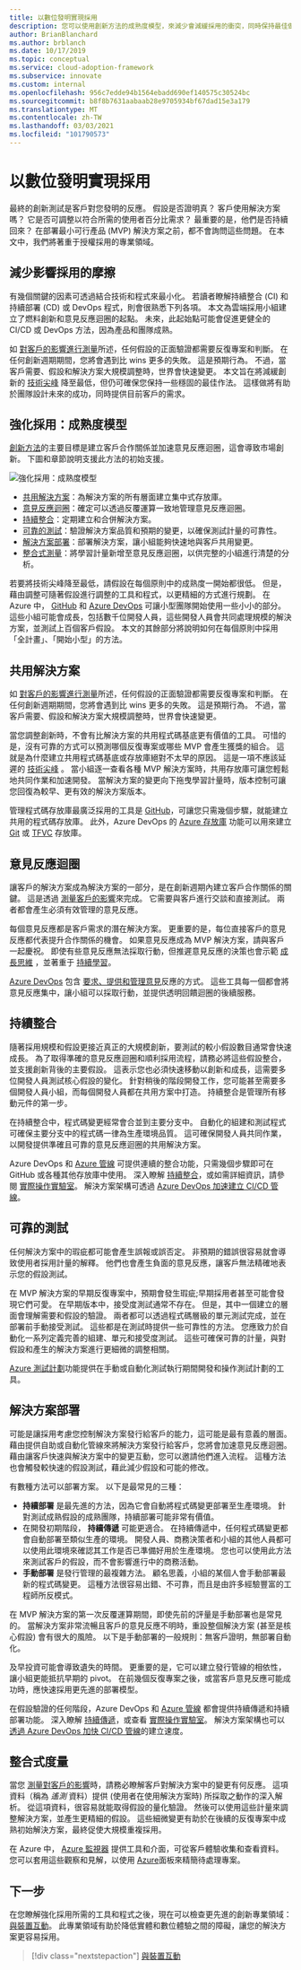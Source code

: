 ```yaml
---
title: 以數位發明實現採用
description: 您可以使用創新方法的成熟度模型，來減少會減緩採用的衝突，同時保持最佳做法。
author: BrianBlanchard
ms.author: brblanch
ms.date: 10/17/2019
ms.topic: conceptual
ms.service: cloud-adoption-framework
ms.subservice: innovate
ms.custom: internal
ms.openlocfilehash: 956c7edde94b1564ebadd690ef140575c30524bc
ms.sourcegitcommit: b8f8b7631aabaab28e9705934bf67dad15e3a179
ms.translationtype: MT
ms.contentlocale: zh-TW
ms.lasthandoff: 03/03/2021
ms.locfileid: "101790573"
---
```

# <a name="empower-adoption-with-digital-invention"></a>以數位發明實現採用

最終的創新測試是客戶對您發明的反應。 假設是否證明真？ 客戶使用解決方案嗎？ 它是否可調整以符合所需的使用者百分比需求？ 最重要的是，他們是否持續回來？ 在部署最小可行產品 (MVP) 解決方案之前，都不會詢問這些問題。 在本文中，我們將著重于授權採用的專業領域。

## <a name="reduce-friction-that-affects-adoption"></a>減少影響採用的摩擦

有幾個關鍵的因素可透過結合技術和程式來最小化。 若讀者瞭解持續整合 (CI) 和持續部署 (CD) 或 DevOps 程式，則會很熟悉下列各項。 本文為雲端採用小組建立了燃料創新和意見反應迴圈的起點。 未來，此起始點可能會促進更健全的 CI/CD 或 DevOps 方法，因為產品和團隊成熟。

如 [對客戶的影響進行測量](./measure.md)所述，任何假設的正面驗證都需要反復專案和判斷。 在任何創新週期期間，您將會遇到比 wins 更多的失敗。 這是預期行為。 不過，當客戶需要、假設和解決方案大規模調整時，世界會快速變更。 本文旨在將減緩創新的 [技術尖峰](./build.md#reduce-complexity-and-delay-technical-spikes) 降至最低，但仍可確保您保持一些穩固的最佳作法。 這樣做將有助於團隊設計未來的成功，同時提供目前客戶的需求。

## <a name="empower-adoption-the-maturity-model"></a>強化採用：成熟度模型

[創新方法](./index.md)的主要目標是建立客戶合作關係並加速意見反應迴圈，這會導致市場創新。 下圖和章節說明支援此方法的初始支援。

![強化採用：成熟度模型](../../_images/innovate/empower-adoption-maturity.png)

- [共用解決方案](#shared-solution)：為解決方案的所有層面建立集中式存放庫。
- [意見反應迴圈](#feedback-loops)：確定可以透過反覆運算一致地管理意見反應迴圈。
- [持續整合](#continuous-integration)：定期建立和合併解決方案。
- [可靠的測試](#reliable-testing)：驗證解決方案品質和預期的變更，以確保測試計量的可靠性。
- [解決方案部署](#solution-deployment)：部署解決方案，讓小組能夠快速地與客戶共用變更。
- [整合式測量](#integrated-measurements)：將學習計量新增至意見反應迴圈，以供完整的小組進行清楚的分析。

若要將技術尖峰降至最低，請假設在每個原則中的成熟度一開始都很低。 但是，藉由調整可隨著假設進行調整的工具和程式，以更精細的方式進行規劃。 在 Azure 中， [GitHub](https://guides.github.com) 和 [Azure DevOps](/azure/devops/) 可讓小型團隊開始使用一些小小的部分。 這些小組可能會成長，包括數千位開發人員，這些開發人員會共同處理規模的解決方案，並測試上百個客戶假設。 本文的其餘部分將說明如何在每個原則中採用「全計畫」、「開始小型」的方法。

## <a name="shared-solution"></a>共用解決方案

如 [對客戶的影響進行測量](./measure.md)所述，任何假設的正面驗證都需要反復專案和判斷。 在任何創新週期期間，您將會遇到比 wins 更多的失敗。 這是預期行為。 不過，當客戶需要、假設和解決方案大規模調整時，世界會快速變更。

當您調整創新時，不會有比解決方案的共用程式碼基底更有價值的工具。 可惜的是，沒有可靠的方式可以預測哪個反復專案或哪些 MVP 會產生獲獎的組合。 這就是為什麼建立共用程式碼基底或存放庫絕對不太早的原因。 這是一項不應該延遲的 [技術尖峰](./build.md#reduce-complexity-and-delay-technical-spikes) 。 當小組逐一查看各種 MVP 解決方案時，共用存放庫可讓您輕鬆地共同作業和加速開發。 當解決方案的變更向下拖曳學習計量時，版本控制可讓您回復為較早、更有效的解決方案版本。

管理程式碼存放庫最廣泛採用的工具是 [GitHub](https://guides.github.com)，可讓您只需幾個步驟，就能建立共用的程式碼存放庫。 此外，Azure DevOps 的 [Azure 存放庫](/azure/devops/repos/get-started/what-is-repos?view=azure-devops) 功能可以用來建立 [Git](/azure/devops/repos/get-started/what-is-repos?view=azure-devops#git) 或 [TFVC](/azure/devops/repos/get-started/what-is-repos?view=azure-devops#tfvc) 存放庫。

## <a name="feedback-loops"></a>意見反應迴圈

讓客戶的解決方案成為解決方案的一部分，是在創新週期內建立客戶合作關係的關鍵。 這是透過 [測量客戶的影響](./measure.md)來完成。 它需要與客戶進行交談和直接測試。 兩者都會產生必須有效管理的意見反應。

每個意見反應都是客戶需求的潛在解決方案。 更重要的是，每位直接客戶的意見反應都代表提升合作關係的機會。 如果意見反應成為 MVP 解決方案，請與客戶一起慶祝。 即使有些意見反應無法採取行動，但推遲意見反應的決策也會示範 [成長思維](./learn.md#growth-mindset) ，並著重于 [持續學習](./learn.md#continuous-learning)。

[Azure DevOps](/azure/devops/) 包含 [要求、提供和管理意見](/azure/devops/project/feedback/)反應的方式。 這些工具每一個都會將意見反應集中，讓小組可以採取行動，並提供透明回饋迴圈的後續服務。

## <a name="continuous-integration"></a>持續整合

隨著採用規模和假設更接近真正的大規模創新，要測試的較小假設數目通常會快速成長。 為了取得準確的意見反應迴圈和順利採用流程，請務必將這些假設整合，並支援創新背後的主要假設。 這表示您也必須快速移動以創新和成長，這需要多位開發人員測試核心假設的變化。 針對稍後的階段開發工作，您可能甚至需要多個開發人員小組，而每個開發人員都在共用方案中打造。 持續整合是管理所有移動元件的第一步。

在持續整合中，程式碼變更經常會合並到主要分支中。 自動化的組建和測試程式可確保主要分支中的程式碼一律為生產環境品質。 這可確保開發人員共同作業，以開發提供準確且可靠的意見反應迴圈的共用解決方案。

Azure DevOps 和 [Azure 管線](/azure/devops/pipelines/) 可提供連續的整合功能，只需幾個步驟即可在 GitHub 或各種其他存放庫中使用。 深入瞭解 [持續整合](/azure/devops/learn/what-is-continuous-integration)，或如需詳細資訊，請參閱 [實際操作實驗室](https://www.azuredevopslabs.com/labs/azuredevops/continuousintegration/)。 解決方案架構可透過 [Azure DevOps 加速建立 CI/CD 管線](https://azure.microsoft.com/solutions/devops/)。

## <a name="reliable-testing"></a>可靠的測試

任何解決方案中的瑕疵都可能會產生誤報或誤否定。 非預期的錯誤很容易就會導致使用者採用計量的解釋。 他們也會產生負面的意見反應，讓客戶無法精確地表示您的假設測試。

在 MVP 解決方案的早期反復專案中，預期會發生瑕疵;早期採用者甚至可能會發現它們可愛。 在早期版本中，接受度測試通常不存在。 但是，其中一個建立的層面會理解需要和假設的驗證。 兩者都可以透過程式碼層級的單元測試完成，並在部署前手動接受測試。 這些都是在測試時提供一些可靠性的方法。 您應致力於自動化一系列定義完善的組建、單元和接受度測試。 這些可確保可靠的計量，與對假設和產生的解決方案進行更細微的調整相關。

[Azure 測試計劃](/azure/devops/test/track-test-status?view=azure-devops)功能提供在手動或自動化測試執行期間開發和操作測試計劃的工具。

## <a name="solution-deployment"></a>解決方案部署

可能是讓採用考慮您控制解決方案發行給客戶的能力，這可能是最有意義的層面。 藉由提供自助或自動化管線來將解決方案發行給客戶，您將會加速意見反應迴圈。 藉由讓客戶快速與解決方案中的變更互動，您可以邀請他們進入流程。 這種方法也會觸發較快速的假設測試，藉此減少假設和可能的修改。

有數種方法可以部署方案。 以下是最常見的三種：

- **持續部署** 是最先進的方法，因為它會自動將程式碼變更部署至生產環境。 針對測試成熟假設的成熟團隊，持續部署可能非常有價值。
- 在開發初期階段， **持續傳遞** 可能更適合。 在持續傳遞中，任何程式碼變更都會自動部署至類似生產的環境。 開發人員、商務決策者和小組的其他人員都可以使用此環境來確認其工作是否已準備好用於生產環境。 您也可以使用此方法來測試客戶的假設，而不會影響進行中的商務活動。
- **手動部署** 是發行管理的最複雜方法。 顧名思義，小組的某個人會手動部署最新的程式碼變更。 這種方法很容易出錯、不可靠，而且是由許多經驗豐富的工程師所反模式。

在 MVP 解決方案的第一次反覆運算期間，即使先前的評量是手動部署也是常見的。 當解決方案非常流暢且客戶的意見反應不明時，重設整個解決方案 (甚至是核心假設) 會有很大的風險。 以下是手動部署的一般規則：無客戶證明，無部署自動化。

及早投資可能會導致遺失的時間。 更重要的是，它可以建立發行管線的相依性，讓小組更能抵抗早期的 pivot。 在前幾個反復專案之後，或當客戶意見反應可能成功時，應快速採用更先進的部署模型。

在假設驗證的任何階段，Azure DevOps 和 [Azure 管線](/azure/devops/pipelines/) 都會提供持續傳遞和持續部署功能。 深入瞭解 [持續傳遞](/azure/devops/learn/what-is-continuous-delivery)，或查看 [實際操作實驗室](https://www.azuredevopslabs.com/labs/azuredevops/continuousdeployment/)。 解決方案架構也可以 [透過 Azure DevOps 加快 CI/CD 管線](https://azure.microsoft.com/solutions/devops/)的建立速度。

## <a name="integrated-measurements"></a>整合式度量

當您 [測量對客戶的影響](./measure.md)時，請務必瞭解客戶對解決方案中的變更有何反應。 這項資料（稱為 *遙測* 資料）提供 (使用者在使用解決方案時) 所採取之動作的深入解析。 從這項資料，很容易就能取得假設的量化驗證。 然後可以使用這些計量來調整解決方案，並產生更精細的假設。 這些細微變更有助於在後續的反復專案中成熟初始解決方案，最終促使大規模重複採用。

在 Azure 中， [Azure 監視器](/azure/azure-monitor/overview) 提供工具和介面，可從客戶體驗收集和查看資料。 您可以套用這些觀察和見解，以使用 [Azure](/azure/devops/boards/)面板來精簡待處理專案。

## <a name="next-steps"></a>下一步

在您瞭解強化採用所需的工具和程式之後，現在可以檢查更先進的創新專業領域： [與裝置互動](./devices.md)。 此專業領域有助於降低實體和數位體驗之間的障礙，讓您的解決方案更容易採用。

> [!div class="nextstepaction"]
> [與裝置互動](./devices.md)
